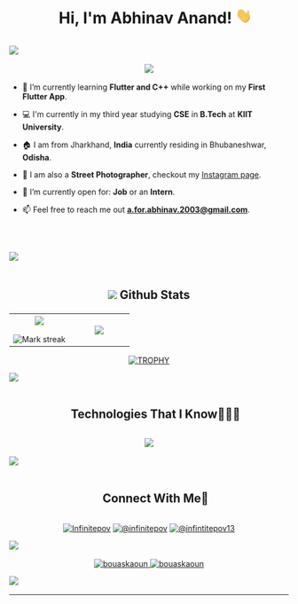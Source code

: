 


<!--h1 without bottom border-->
<div id="user-content-toc">
  <ul align="center">
    <summary><h1 style="display: inline-block">Hi, I'm Abhinav Anand! <img src="https://raw.githubusercontent.com/ABSphreak/ABSphreak/master/gifs/Hi.gif" width="30px"></h1></summary>
  </ul>
</div>

<!--[![An image of @itsabhinavism's Holopin badges, which is a link to view their full Holopin profile](https://holopin.me/itsabhinavism)](https://holopin.io/@itsabhinavism)-->

<!--horizontal divider(gradiant)-->
<img src="https://user-images.githubusercontent.com/73097560/115834477-dbab4500-a447-11eb-908a-139a6edaec5c.gif">





<p align="center">
  <a href="https://github.com/DenverCoder1/readme-typing-svg"><img src="https://readme-typing-svg.herokuapp.com?font=Time+New+Roman&color=cyan&size=25&center=true&vCenter=true&width=600&height=100&lines=Flutter+Developer;Professional+Photographer;Video+Editor;Content+Creator"></a>
</p>


<!--Intro start-->
- 🌱 I’m currently learning **Flutter and C++** while working on my **First Flutter App**.

- 💻 I'm currently in my third year studying **CSE** in **B.Tech** at **KIIT University**.

- 🏠 I am from Jharkhand, **India** currently residing in Bhubaneshwar, **Odisha**.

- 📸 I am also a **Street Photographer**, checkout my [Instagram page](https://www.instagram.com/infinitepov/).

- 🤔 I’m currently open for: **Job** or an **Intern**.

- 📫 Feel free to reach me out **a.for.abhinav.2003@gmail.com**.


<!--Intro end-->

<br><br>

<img src="https://user-images.githubusercontent.com/73097560/115834477-dbab4500-a447-11eb-908a-139a6edaec5c.gif"><br><br>



<!--- stats & Trophy (start) -->
## <p align="center"> <img src="https://media.giphy.com/media/iY8CRBdQXODJSCERIr/giphy.gif" width="35"><b> Github Stats </b>
<p align="center">
  <!--- stats (start) -->
<table align="center">
<tr border="none">
<td width="50%" align="center">
  
  <img  align="center"  src="https://github-readme-stats.vercel.app/api?username=itsabhinavism&theme=dark&show_icons=true&count_private=true" />
  <br></br>
  <img  title="🔥 Get streak stats for your profile at git.io/streak-stats" alt="Mark streak" src="https://github-readme-streak-stats.herokuapp.com/?user=itsabhinavism&theme=dark&hide_border=false" /> 
</td>

<td width="50%" align="center">

  <img  align="center"  src="https://github-readme-stats.anuraghazra1.vercel.app/api/top-langs/?username=itsabhinavism&theme=dark&hide_border=false&no-bg=true&no-frame=true&langs_count=10"/>
  
  </td>
</tr>
</table>
<!--- stats (end) -->

<!--- trophy (start) -->
<div align=center>
  <a href="https://github.com/ryo-ma/github-profile-trophy" title="Go to Source">
      <img align="center" width=84% src="https://github-profile-trophy.vercel.app/?username=itsabhinavism&theme=radical&row=1&column=7&margin-h=15&margin-w=5&no-bg=true" alt="TROPHY" />
    </a>
</div>
<!--- trophy (start) -->


</p>        
<!--- stats (end) -->
<img src="https://user-images.githubusercontent.com/73097560/115834477-dbab4500-a447-11eb-908a-139a6edaec5c.gif">

<!--h1 without bottom border-->
<div id="user-content-toc">
  <ul align="center">
    <summary><h2 style="display: inline-block">Technologies That I Know👨🏻‍💻</h2></summary>
 
</div>
<!--tech stack icons-->
<p align="center">
  <a href="https://skillicons.dev">
    <img src="https://skillicons.dev/icons?i=flutter,dart,c,cpp,html,java,mysql,photoshop,discord,vscode,androidstudio,github&perline=14" />
  </a>
</p>

<img src="https://user-images.githubusercontent.com/73097560/115834477-dbab4500-a447-11eb-908a-139a6edaec5c.gif">
<!-- Connect with me -->
<!--h2 without bottom border-->
<div id="user-content-toc">
  <ul align="center"><summary><h2 style="display: inline-block">Connect With Me🤝</h2></summary>
  </ul>
</div>
<!--icons and links-->
<p align="center">
<a href="https://www.linkedin.com/in/abhinav-anand-134206251/" target="blank"><img align="center" src="https://raw.githubusercontent.com/rahuldkjain/github-profile-readme-generator/master/src/images/icons/Social/linked-in-alt.svg" alt="Infinitepov" height="30" width="40" /></a>
<a href="https://www.instagram.com/infinitepov/" target="blank"><img align="center" src="https://raw.githubusercontent.com/rahuldkjain/github-profile-readme-generator/master/src/images/icons/Social/instagram.svg" alt="@infinitepov" height="30" width="40" /></a>
<a href="https://x.com/infinitepov13" target="blank"><img align="center" src="https://raw.githubusercontent.com/rahuldkjain/github-profile-readme-generator/master/src/images/icons/Social/twitter.svg" alt="@infintitepov13" height="30" width="40" /></a>

</p>

  
</p>
<img src="https://user-images.githubusercontent.com/73097560/115834477-dbab4500-a447-11eb-908a-139a6edaec5c.gif">

<!--profile visit count-->
<p align="center">
	<a href="https://github.com/Bouaskaoun">
		<img src="https://komarev.com/ghpvc/?username=itsabhinavism&label=Profile%20views&color=0e75b6&style=flat" alt="bouaskaoun" />
	</a>
	<a href="https://github.com/Bouaskaoun">
		<img src="https://img.shields.io/github/followers/itsabhinavism?label=Followers" alt="bouaskaoun" />
	</a>
</p>


<!--horizontal divider(gradiant)-->
<img src="https://user-images.githubusercontent.com/73097560/115834477-dbab4500-a447-11eb-908a-139a6edaec5c.gif">

----------------------------------------------------------------------

